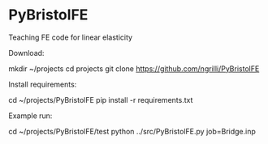 # PyBristolFE
Teaching FE code for linear elasticity

Download:

mkdir ~/projects
cd projects
git clone https://github.com/ngrilli/PyBristolFE

Install requirements:

cd ~/projects/PyBristolFE
pip install -r requirements.txt

Example run:

cd ~/projects/PyBristolFE/test
python ../src/PyBristolFE.py job=Bridge.inp
